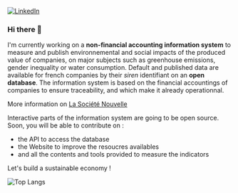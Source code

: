 <p>
  <a href="https://www.linkedin.com/in/sylvain-humiliere/">
    <img src="https://img.shields.io/badge/-Linkedin-0077B5?logo=linkedin" alt="LinkedIn">
  </a>
</p>

### Hi there 👋

I'm currently working on a **non-financial accounting information system** to measure and publish environnemental and social impacts of the produced value of companies, on major subjects such as greenhouse emissions, gender inequality or water consumption. Default and published data are available for french companies by their *siren* identifiant on an **open database**.
The information system is based on the financial accountings of companies to ensure traceability, and which make it already operationnal.

More information on [La Société Nouvelle](https://www.la-societe-nouvelle.fr)

Interactive parts of the information system are going to be open source. Soon, you will be able to contribute on :
- the API to access the database
- the Website to improve the resoucres availables
- and all the contents and tools provided to measure the indicators

Let's build a sustainable economy !

![Top Langs](https://github-readme-stats.vercel.app/api/top-langs/?username=SylvainH-LSN&layout=compact)
